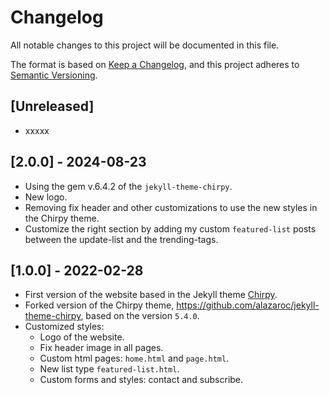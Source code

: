 # Changelog

All notable changes to this project will be documented in this file.

The format is based on [Keep a Changelog](https://keepachangelog.com/en/1.0.0/),
and this project adheres to [Semantic Versioning](https://semver.org/spec/v2.0.0.html).

## [Unreleased]

- xxxxx

## [2.0.0] - 2024-08-23

- Using the gem v.6.4.2 of the `jekyll-theme-chirpy`.
- New logo.
- Removing fix header and other customizations to use the new styles in the Chirpy theme.
- Customize the right section by adding my custom `featured-list` posts between the update-list and the trending-tags.

## [1.0.0] - 2022-02-28

- First version of the website based in the Jekyll theme [Chirpy](https://github.com/cotes2020/jekyll-theme-chirpy).
- Forked version of the Chirpy theme, https://github.com/alazaroc/jekyll-theme-chirpy, based on the version `5.4.0`.
- Customized styles:
  - Logo of the website.
  - Fix header image in all pages.
  - Custom html pages: `home.html` and `page.html`.
  - New list type `featured-list.html`.
  - Custom forms and styles: contact and subscribe.
